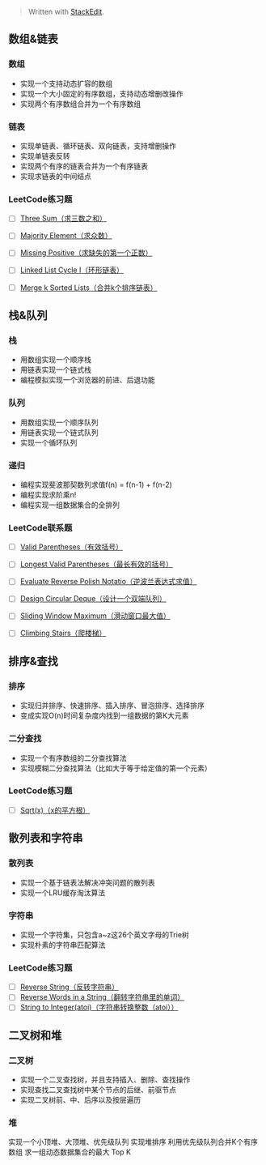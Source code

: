 


> Written with [StackEdit](https://stackedit.io/).

## 数组&链表
### 数组
* 实现一个支持动态扩容的数组
* 实现一个大小固定的有序数组，支持动态增删改操作
* 实现两个有序数组合并为一个有序数组

### 链表
* 实现单链表、循环链表、双向链表，支持增删操作
* 实现单链表反转
* 实现两个有序的链表合并为一个有序链表
* 实现求链表的中间结点

### LeetCode练习题
* [ ] [Three Sum（求三数之和）](https://leetcode-cn.com/problems/3sum/)
* [ ] [Majority Element（求众数）](https://leetcode-cn.com/problems/majority-element/)
* [ ] [Missing Positive（求缺失的第一个正数）](https://leetcode-cn.com/problems/first-missing-positive/)
* [ ] [Linked List Cycle I（环形链表）](https://leetcode-cn.com/problems/linked-list-cycle/)
* [ ] [Merge k Sorted Lists（合并k个排序链表）](https://leetcode-cn.com/problems/merge-k-sorted-lists/)


## 栈&队列
### 栈
* 用数组实现一个顺序栈
* 用链表实现一个链式栈
* 编程模拟实现一个浏览器的前进、后退功能

### 队列
* 用数组实现一个顺序队列
* 用链表实现一个链式队列
* 实现一个循环队列

### 递归
* 编程实现斐波那契数列求值f(n) = f(n-1) + f(n-2)
* 编程实现求阶乘n!
* 编程实现一组数据集合的全排列

### LeetCode联系题
* [ ] [Valid Parentheses（有效括号）](https://leetcode-cn.com/problems/valid-parentheses/)
* [ ] [Longest Valid Parentheses（最长有效的括号）](https://leetcode-cn.com/problems/longest-valid-parentheses/)
* [ ] [Evaluate Reverse Polish Notatio（逆波兰表达式求值）](https://leetcode-cn.com/problems/evaluate-reverse-polish-notation/)
* [ ] [Design Circular Deque（设计一个双端队列）](https://leetcode-cn.com/problems/design-circular-deque/)
* [ ] [Sliding Window Maximum（滑动窗口最大值）](https://leetcode-cn.com/problems/sliding-window-maximum/)
* [ ] [Climbing Stairs（爬楼梯）](https://leetcode-cn.com/problems/climbing-stairs/)


## 排序&查找
### 排序
* 实现归并排序、快速排序、插入排序、冒泡排序、选择排序
* 变成实现O(n)时间复杂度内找到一组数据的第K大元素

### 二分查找
* 实现一个有序数组的二分查找算法
* 实现模糊二分查找算法（比如大于等于给定值的第一个元素）

### LeetCode练习题
* [ ] [Sqrt(x)（x的平方根）](https://leetcode-cn.com/problems/sqrtx/)

## 散列表和字符串
### 散列表
* 实现一个基于链表法解决冲突问题的散列表
* 实现一个LRU缓存淘汰算法

### 字符串
* 实现一个字符集，只包含a~z这26个英文字母的Trie树
* 实现朴素的字符串匹配算法

### LeetCode练习题
* [ ] [Reverse String（反转字符串）](https://leetcode-cn.com/problems/reverse-string/)
* [ ] [Reverse Words in a String（翻转字符串里的单词）](https://leetcode-cn.com/problems/reverse-words-in-a-string/)
* [ ] [String to Integer(atoi)（字符串转换整数（atoi））](https://leetcode-cn.com/problems/string-to-integer-atoi/)

## 二叉树和堆
### 二叉树
* 实现一个二叉查找树，并且支持插入、删除、查找操作
* 实现查找二叉查找树中某个节点的后继、前驱节点
* 实现二叉树前、中、后序以及按层遍历

### 堆
实现一个小顶堆、大顶堆、优先级队列
实现堆排序
利用优先级队列合并K个有序数组
求一组动态数据集合的最大 Top K
<!--stackedit_data:
eyJoaXN0b3J5IjpbMTcyODE5MjkxM119
-->